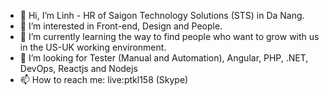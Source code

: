- 👋 Hi, I’m Linh - HR of Saigon Technology Solutions (STS) in Da Nang.
- 👀 I’m interested in Front-end, Design and People.
- 🌱 I’m currently learning the way to find people who want to grow with us in the US-UK working environment.
- 💞️ I’m looking for Tester (Manual and Automation), Angular, PHP, .NET, DevOps, Reactjs and Nodejs
- 📫 How to reach me: live:ptkl158 (Skype)

<!---
KLinh-Phan/KLinh-Phan is a ✨ special ✨ repository because its `README.md` (this file) appears on your GitHub profile.
You can click the Preview link to take a look at your changes.
--->

